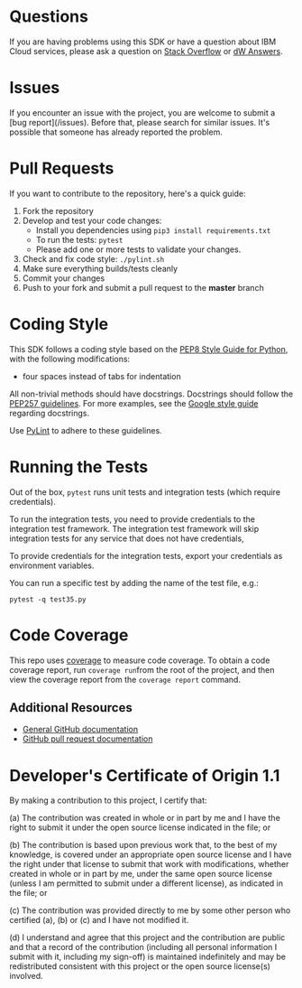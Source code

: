 # Questions

If you are having problems using this SDK or have a question about IBM Cloud services,
please ask a question on [Stack Overflow](http://stackoverflow.com/questions/ask) or
[dW Answers](https://developer.ibm.com/answers/questions/ask).

# Issues

If you encounter an issue with the project, you are welcome to submit a [bug report](<github-repo-url>/issues).
Before that, please search for similar issues. It's possible that someone has already reported the problem.

# Pull Requests

If you want to contribute to the repository, here's a quick guide:
  1. Fork the repository
  2. Develop and test your code changes:
      * Install you dependencies using `pip3 install requirements.txt`
      * To run the tests: `pytest`
      * Please add one or more tests to validate your changes.
  3. Check and fix code style: `./pylint.sh`
  4. Make sure everything builds/tests cleanly
  5. Commit your changes
  6. Push to your fork and submit a pull request to the **master** branch
  
# Coding Style

This SDK follows a coding style based on the [PEP8 Style Guide for Python](https://www.python.org/dev/peps/pep-0008/),
with the following modifications:
- four spaces instead of tabs for indentation

All non-trivial methods should have docstrings. Docstrings should follow the [PEP257 guidelines](https://www.python.org/dev/peps/pep-0257/). For more examples, see the [Google style guide](https://google.github.io/styleguide/pyguide.html#381-docstrings) regarding docstrings.

Use [PyLint](https://www.pylint.org/) to adhere to these guidelines.

# Running the Tests

Out of the box, `pytest` runs unit tests and integration tests (which require credentials).

To run the integration tests, you need to provide credentials to the integration test framework.
The integration test framework will skip integration tests for any service that does not have credentials,

To provide credentials for the integration tests, export your credentials as environment variables.

You can run a specific test by adding the name of the test file, e.g.:

```
pytest -q test35.py
```

# Code Coverage

This repo uses [coverage](https://pypi.org/project/coverage/) to measure code coverage. To obtain a code coverage report, run `coverage run`from the root of the project, and then view the coverage report from the `coverage report` command.


## Additional Resources
+ [General GitHub documentation](https://help.github.com/)
+ [GitHub pull request documentation](https://help.github.com/send-pull-requests/)

# Developer's Certificate of Origin 1.1

By making a contribution to this project, I certify that:

(a) The contribution was created in whole or in part by me and I
   have the right to submit it under the open source license
   indicated in the file; or

(b) The contribution is based upon previous work that, to the best
   of my knowledge, is covered under an appropriate open source
   license and I have the right under that license to submit that
   work with modifications, whether created in whole or in part
   by me, under the same open source license (unless I am
   permitted to submit under a different license), as indicated
   in the file; or

(c) The contribution was provided directly to me by some other
   person who certified (a), (b) or (c) and I have not modified
   it.

(d) I understand and agree that this project and the contribution
   are public and that a record of the contribution (including all
   personal information I submit with it, including my sign-off) is
   maintained indefinitely and may be redistributed consistent with
   this project or the open source license(s) involved.
